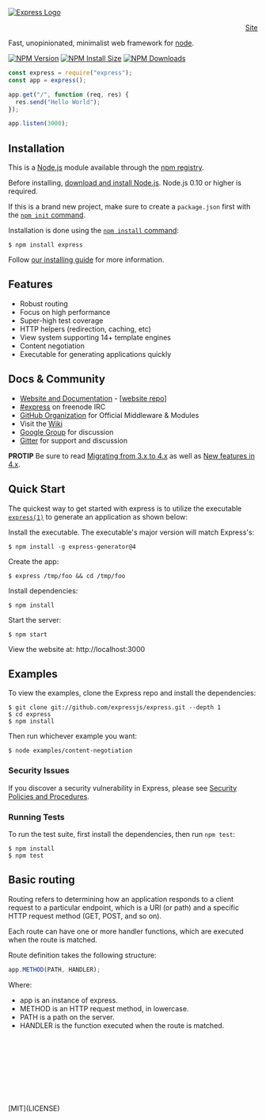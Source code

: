 [![Express Logo](https://i.cloudup.com/zfY6lL7eFa-3000x3000.png)](http://expressjs.com/)

<div>
    <p style=text-align:right;><a href = http://expressjs.com/ >Site</a></p>
</div>

Fast, unopinionated, minimalist web framework for [node](http://nodejs.org).

[![NPM Version][npm-version-image]][npm-url]
[![NPM Install Size][npm-install-size-image]][npm-install-size-url]
[![NPM Downloads][npm-downloads-image]][npm-downloads-url]

```js
const express = require("express");
const app = express();

app.get("/", function (req, res) {
  res.send("Hello World");
});

app.listen(3000);
```

## Installation

This is a [Node.js](https://nodejs.org/en/) module available through the
[npm registry](https://www.npmjs.com/).

Before installing, [download and install Node.js](https://nodejs.org/en/download/).
Node.js 0.10 or higher is required.

If this is a brand new project, make sure to create a `package.json` first with
the [`npm init` command](https://docs.npmjs.com/creating-a-package-json-file).

Installation is done using the
[`npm install` command](https://docs.npmjs.com/getting-started/installing-npm-packages-locally):

```console
$ npm install express
```

Follow [our installing guide](http://expressjs.com/en/starter/installing.html)
for more information.

## Features

- Robust routing
- Focus on high performance
- Super-high test coverage
- HTTP helpers (redirection, caching, etc)
- View system supporting 14+ template engines
- Content negotiation
- Executable for generating applications quickly

## Docs & Community

- [Website and Documentation](http://expressjs.com/) - [[website repo](https://github.com/expressjs/expressjs.com)]
- [#express](https://webchat.freenode.net/?channels=express) on freenode IRC
- [GitHub Organization](https://github.com/expressjs) for Official Middleware & Modules
- Visit the [Wiki](https://github.com/expressjs/express/wiki)
- [Google Group](https://groups.google.com/group/express-js) for discussion
- [Gitter](https://gitter.im/expressjs/express) for support and discussion

**PROTIP** Be sure to read [Migrating from 3.x to 4.x](https://github.com/expressjs/express/wiki/Migrating-from-3.x-to-4.x) as well as [New features in 4.x](https://github.com/expressjs/express/wiki/New-features-in-4.x).

## Quick Start

The quickest way to get started with express is to utilize the executable [`express(1)`](https://github.com/expressjs/generator) to generate an application as shown below:

Install the executable. The executable's major version will match Express's:

```console
$ npm install -g express-generator@4
```

Create the app:

```console
$ express /tmp/foo && cd /tmp/foo
```

Install dependencies:

```console
$ npm install
```

Start the server:

```console
$ npm start
```

View the website at: http://localhost:3000

## Examples

To view the examples, clone the Express repo and install the dependencies:

```console
$ git clone git://github.com/expressjs/express.git --depth 1
$ cd express
$ npm install
```

Then run whichever example you want:

```console
$ node examples/content-negotiation
```

### Security Issues

If you discover a security vulnerability in Express, please see [Security Policies and Procedures](Security.md).

### Running Tests

To run the test suite, first install the dependencies, then run `npm test`:

```console
$ npm install
$ npm test
```

## Basic routing

Routing refers to determining how an application responds to a client request to a particular endpoint, which is a URI (or path) and a specific HTTP request method (GET, POST, and so on).

Each route can have one or more handler functions, which are executed when the route is matched.

Route definition takes the following structure:

```js
app.METHOD(PATH, HANDLER);
```

Where:

- app is an instance of express.
- METHOD is an HTTP request method, in lowercase.
- PATH is a path on the server.
- HANDLER is the function executed when the route is matched.

<br>
<br>
<br>
<br><br>
<br>
<br>
<br>
[MIT](LICENSE)

[appveyor-image]: https://badgen.net/appveyor/ci/dougwilson/express/master?label=windows
[appveyor-url]: https://ci.appveyor.com/project/dougwilson/express
[coveralls-image]: https://badgen.net/coveralls/c/github/expressjs/express/master
[coveralls-url]: https://coveralls.io/r/expressjs/express?branch=master
[github-actions-ci-image]: https://badgen.net/github/checks/expressjs/express/master?label=linux
[github-actions-ci-url]: https://github.com/expressjs/express/actions/workflows/ci.yml
[npm-downloads-image]: https://badgen.net/npm/dm/express
[npm-downloads-url]: https://npmcharts.com/compare/express?minimal=true
[npm-install-size-image]: https://badgen.net/packagephobia/install/express
[npm-install-size-url]: https://packagephobia.com/result?p=express
[npm-url]: https://npmjs.org/package/express
[npm-version-image]: https://badgen.net/npm/v/express
